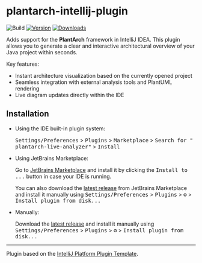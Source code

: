# plantarch-intellij-plugin

![Build](https://github.com/MrDolch/plantarch-intellij-plugin/workflows/Build/badge.svg)
[![Version](https://img.shields.io/jetbrains/plugin/v/27601.svg)](https://plugins.jetbrains.com/plugin/27601)
[![Downloads](https://img.shields.io/jetbrains/plugin/d/27601.svg)](https://plugins.jetbrains.com/plugin/27601)

<!-- Plugin description -->
Adds support for the <strong>PlantArch</strong> framework in IntelliJ IDEA.
This plugin allows you to generate a clear and interactive architectural overview of your Java project within seconds.

Key features:
<ul>
  <li>Instant architecture visualization based on the currently opened project</li>
  <li>Seamless integration with external analysis tools and PlantUML rendering</li>
  <li>Live diagram updates directly within the IDE</li>
</ul>
<!-- Plugin description end -->

## Installation

- Using the IDE built-in plugin system:

  <kbd>Settings/Preferences</kbd> > <kbd>Plugins</kbd> > <kbd>Marketplace</kbd> > <kbd>Search for "
  plantarch-live-analyzer"</kbd> >
  <kbd>Install</kbd>

- Using JetBrains Marketplace:

  Go to [JetBrains Marketplace](https://plugins.jetbrains.com/plugin/27601) and install it by clicking the <kbd>Install
  to ...</kbd> button in case your IDE is running.

  You can also download the [latest release](https://plugins.jetbrains.com/plugin/27601/versions) from JetBrains
  Marketplace and install it manually using
  <kbd>Settings/Preferences</kbd> > <kbd>Plugins</kbd> > <kbd>⚙️</kbd> > <kbd>Install plugin from disk...</kbd>

- Manually:

  Download the [latest release](https://github.com/MrDolch/plantarch-intellij-plugin/releases/latest) and install it
  manually using
  <kbd>Settings/Preferences</kbd> > <kbd>Plugins</kbd> > <kbd>⚙️</kbd> > <kbd>Install plugin from disk...</kbd>

---
Plugin based on the [IntelliJ Platform Plugin Template][template].

[template]: https://github.com/JetBrains/intellij-platform-plugin-template

[docs:plugin-description]: https://plugins.jetbrains.com/docs/intellij/plugin-user-experience.html#plugin-description-and-presentation
